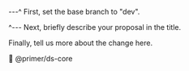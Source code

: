 ---^ First, set the base branch to "dev".

^--- Next, briefly describe your proposal in the title.

Finally, tell us more about the change here.

:eyes: @primer/ds-core
